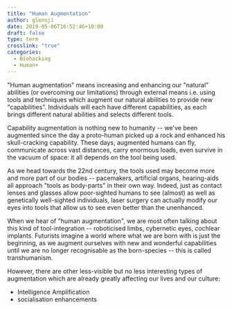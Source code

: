 ```yaml
---
title: "Human Augmentation"
author: glennji
date: 2019-05-06T16:52:46+10:00
draft: false
type: term
crosslink: "true"
categories:
  - Biohacking
  - Human+
---
```

"Human augmentation" means increasing and enhancing our "natural” abilities (or overcoming our limitations) through external means i.e. using tools and techniques which augment our natural abilities to provide new "capabilities". Individuals will each have different capabilities, as each brings different natural abilities and selects different tools.

Capability augmentation is nothing new to humanity -- we've been augmented since the day a proto-human picked up a rock and enhanced his skull-cracking capability. These days, augmented humans can fly, communicate across vast distances, carry enormous loads, even survive in the vacuum of space: it all depends on the tool being used.

As we head towards the 22nd century, the tools used may become more and more part of our bodies -- pacemakers, artificial organs, hearing-aids all approach "tools as body-parts" in their own way. Indeed, just as contact lenses and glasses allow poor-sighted humans to see (almost) as well as genetically well-sighted individuals, laser surgery can actually modify our eyes into tools that allow us to see even better than the unenhanced.

When we hear of "human augmentation", we are most often talking about this kind of tool-integration -- roboticised limbs, cybernetic eyes, cochlear implants. Futurists imagine a world where what we are born with is just the beginning, as we augment ourselves with new and wonderful capabilities until we are no longer recognisable as the born-species -- this is called transhumanism.

However, there are other less-visible but no less interesting types of augmentation which are already greatly affecting our lives and our culture:

 * Intelligence Amplification
 * socialisation enhancements
